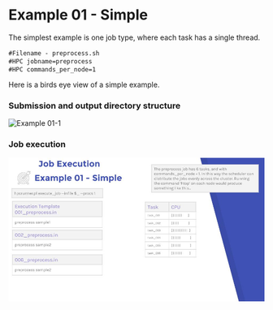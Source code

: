 # Example 01 - Simple

The simplest example is one job type, where each task has a single thread. 

```
#Filename - preprocess.sh
#HPC jobname=preprocess
#HPC commands_per_node=1
```

Here is a birds eye view of a simple example.

### Submission and output directory structure

![Example 01-1](https://jerowe.gitbooks.io/hpc-runner-command-docs/content/images/HPC_Runner_Diagrams_-_Example_01-1.jpg)


### Job execution

![Example 01-2](../images/HPC_Runner_Diagrams_-_Example_01-2.jpg)
